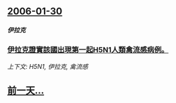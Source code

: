 ## [2006-01-30](/news/2006/01/30/index.md)

##### 伊拉克
### [伊拉克證實該國出現第一起H5N1人類禽流感病例。](/news/2006/01/30/伊拉克證實該國出現第一起H5N1人類禽流感病例.md)
_上下文: H5N1, 伊拉克, 禽流感_

## [前一天...](/news/2006/01/29/index.md)

